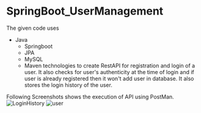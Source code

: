 # SpringBoot_UserManagement

The given code uses 
  - Java
	- Springboot
	- JPA
	- MySQL
	- Maven
technologies to create RestAPI for registration and login of a user. It also checks for user's authenticity at the time of login and if user is already registered then it
won't add user in database. It also stores the login history of the user.

Following Screenshots shows the execution of API using PostMan.
![LoginHistory](https://user-images.githubusercontent.com/50027521/109393498-1319db80-7948-11eb-96c7-cf9ecf648150.PNG)
![user](https://user-images.githubusercontent.com/50027521/109393501-14e39f00-7948-11eb-8179-535d58254390.PNG)
